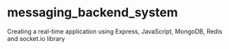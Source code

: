 # messaging_backend_system
Creating a real-time application using Express, JavaScript, MongoDB, Redis and socket.io library
